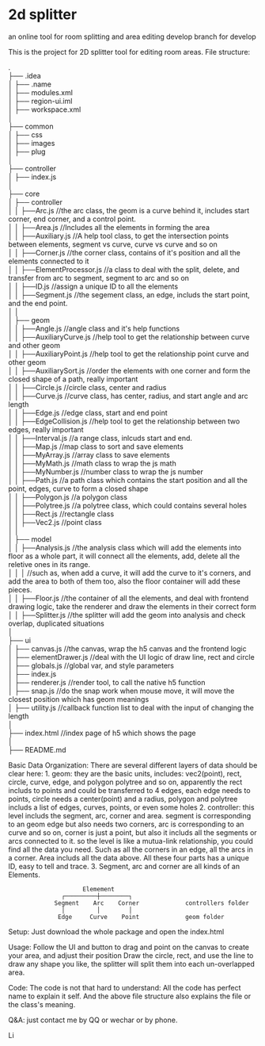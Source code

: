 # 2d splitter
an online tool for room splitting and area editing
develop branch for develop

This is the project for 2D splitter tool for editing room areas.
File structure: 

.</br>
├── .idea</br>
│   ├── .name</br>
│   ├── modules.xml</br>
│   ├── region-ui.iml</br>
│   ├── workspace.xml</br>
│</br>
├── common</br>
│   ├── css</br>
│   ├── images</br>
│   ├── plug</br>
│   </br>
├── controller</br>
│   ├── index.js</br>
│</br>
├── core</br>
│   ├── controller</br>
│   │   ├──Arc.js                       //the arc class, the geom is a curve behind it, includes start corner, end corner, and a control point.</br>
│   │   ├──Area.js                      //Includes all the elements in forming the area</br>
│   │   ├──Auxiliary.js                 //A help tool class, to get the intersection points between elements, segment vs curve, curve vs curve and so on</br>
│   │   ├──Corner.js                    //the corner class, contains of it's position and all the elements connected to it</br>
│   │   ├──ElementProcessor.js          //a class to deal with the split, delete, and transfer from arc to segment, segment to arc and so on</br>
│   │   ├──ID.js                        //assign a unique ID to all the elements</br>
│   │   ├──Segment.js                   //the segement class, an edge, includs the start point, and the end point.</br>
│   │</br>
│   ├── geom</br>
│   │   ├──Angle.js                     //angle class and it's help functions</br>
│   │   ├──AuxiliaryCurve.js            //help tool to get the relationship between curve and other geom</br>
│   │   ├──AuxiliaryPoint.js            //help tool to get the relationship point curve and other geom</br>
│   │   ├──AuxiliarySort.js             //order the elements with one corner and form the closed shape of a path, really important</br>
│   │   ├──Circle.js                    //circle class, center and radius</br>
│   │   ├──Curve.js                     //curve class, has center, radius, and start angle and arc length</br>
│   │   ├──Edge.js                      //edge class, start and end point</br>
│   │   ├──EdgeCollision.js             //help tool to get the relationship between two edges, really important</br>
│   │   ├──Interval.js                  //a range class, inlcuds start and end.</br>
│   │   ├──Map.js                       //map class to sort and save elements</br>
│   │   ├──MyArray.js                   //array class to save elements</br>
│   │   ├──MyMath.js                    //math class to wrap the js math</br>
│   │   ├──MyNumber.js                  //number class to wrap the js number</br>
│   │   ├──Path.js                      //a path class which contains the start position and all the point, edges, curve to form a closed shape</br>
│   │   ├──Polygon.js                   //a polygon class</br>
│   │   ├──Polytree.js                  //a polytree class, which could contains several holes</br>
│   │   ├──Rect.js                      //rectangle class</br>
│   │   ├──Vec2.js                      //point class</br>
│   │   </br>
│   ├── model</br>
│   │   ├──Analysis.js                  //the analysis class which will add the elements into floor as a whole part, it will connect all the elements, add, delete all the reletive ones in its range.</br>
│   │   │                               //such as, when add a curve, it will add the curve to it's corners, and add the area to both of them too, also the floor container will add these pieces.</br>
│   │   ├──Floor.js                     //the container of all the elements, and deal with frontend drawing logic, take the renderer and draw the elements in their correct form</br>
│   │   ├──Splitter.js                  //the splitter will add the geom into analysis and check overlap, duplicated situations</br>
│</br>
├── ui</br>
│   ├── canvas.js                       //the canvas, wrap the h5 canvas and the frontend logic</br>
│   ├── elementDrawer.js                //deal with the UI logic of draw line, rect and circle</br>
│   ├── globals.js                      //global var, and style parameters</br>
│   ├── index.js                </br>
│   ├── renderer.js                     //render tool, to call the native h5 function</br>
│   ├── snap.js                         //do the snap work when mouse move, it will move the closest position which has geom meanings</br>
│   ├── utility.js                      //callback function list to deal with the input of changing the length</br>
│</br>
├── index.html                          //index page of h5 which shows the page</br>
│</br>
├── README.md</br>


Basic Data Organization:
    There are several different layers of data should be clear here:
    1. geom: they are the basic units, includes: vec2(point), rect, circle, curve, edge, 
    and polygon polytree and so on, apparently the rect includs to points and could be transferred
    to 4 edges, each edge needs to points, circle needs a center(point) and a radius, polygon and polytree
    includs a list of edges, curves, points, or even some holes
    2. controller: this level includs the segment, arc, corner and area. segment is corresponding to an geom edge
    but also needs two corners, arc is  corresponding to an curve and so on, corner is just a point, but also
    it includs all the segments or arcs connected to it. so the level is like a mutua-link relationship, you
    could find all the data you need. Such as all the corners in an edge, all the arcs in a corner.  Area includs
    all the data above. All these four parts has a unique ID, easy to tell and trace.
    3. Segment, arc and corner are all kinds of an Elements. 

                         Elemement
                   ┌─────────┼────────┐
                 Segment    Arc    Corner             controllers folder
                   │         │        │
                  Edge     Curve    Point             geom folder


Setup:
    Just download the whole package and open the index.html

Usage:
    Follow the UI and button to drag and point on the canvas to create your area, and adjust their position
    Draw the circle, rect, and use the line to draw any shape you like, the splitter will split them into each
    un-overlapped area.

Code:
    The code is not that hard to understand:
    All the code has perfect name to explain it self. And the above file structure also explains the file or the class's meaning.

    
Q&A:
    just contact me by QQ or wechar or by phone.
    
Li
    






